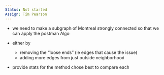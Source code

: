 ```yaml
---
Status: Not started
Assign: Tim Pearson
---
```

- we need to make a subgraph of Montreal strongly connected so that we can apply the postman Algo
- either by
    
    - removing the “loose ends” (ie edges that cause the issue)
    - adding more edges from just outside neighborhood
    
      
    
- provide stats for the method chose best to compare each